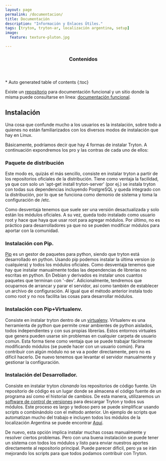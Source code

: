 ```yaml
---
layout: page
permalink: /documentacion/
title: Documentación
description: "Información y Enlaces Útiles."
tags: [tryton, tryton-ar, localización argentina, setup]
image:
  feature: texture-pluton.jpg

---
```

<section id="table-of-contents" class="toc">
  <header>
    <h3>Contenidos</h3>
  </header>
<div id="drawer" markdown="1">
*  Auto generated table of contents
{:toc}
</div>
</section><!-- /#table-of-contents -->


Existe un [repositorio](https://github.com/tryton-ar/documentacion-tryton-ar) 
para documentación funcional y un sitio donde la misma puede 
consultarse en linea: [documentación funcional](http://tryton-ar.readthedocs.org/es/latest/).

## Instalación

Una cosa que confunde mucho a los usuarios es la instalación, sobre
todo a quienes no están familiarizados con los diversos modos de
instalación que hay en Linux.

Básicamente, podríamos decir que hay 4 formas de instalar Tryton. A
continuación expondremos los pro y las contras de cada uno de ellos:

### Paquete de distribución

Este modo es, quizás el más sencillo, consiste en instalar tryton a
partir de los repositorios oficiales de la distribución. Tiene como
ventaja la facilidad, ya que con solo un 'apt-get install
tryton-server' (por ej.) se instala tryton con todas sus dependencias
incluyendo PostgreSQL y queda integrado con la distribución, por lo
que se funciona como demonio de sistema y toma la configuración de
/etc.

Como desventaja tenemos que suele ser una versión desactualizada y
solo están los módulos oficiales. A su vez, queda todo instalado como
usuario root y hace que haya que usar root para agregar módulos. Por
último, no es práctico para desarrolladores ya que no se pueden
modificar módulos para aportar con la comunidad.

### Instalación con Pip.

[Pip](http://lcaballero.wordpress.com/2013/03/20/instalacion-de-paquetes-python-con-distribute-y-pip/)
es un gestor de paquetes para python, siendo que tryton está
desarrollado en python. Usando pip podemos instalar la última version
(o cualquiera) y todos los módulos oficiales. Como desventaja tenemos
que hay que instalar manualmente todas las dependencias de librerías
no escritas en python. En Debian y derivados es instalar unos cuantos
paquetes que terminan con '-dev'. Adicionalmente, tendremos que
ocuparnos de arrancar y parar el servidor, así como también de
establecer un archivo de configuración. Al igual que el método
anterior instala todo como root y no nos facilita las cosas para
desarrollar módulos.

### Instalación con Pip+Virtualenv.

Consiste en instalar tryton dentro de un
[virtualenv](http://rukbottoland.com/blog/tutorial-de-python-virtualenv/). Virtualenv
es una herramienta de python que permite crear ambientes de python
aislados, todos independientes y con sus propias librerías. Estos
entornos virtuales que genera pueden usarse sin problemas en cualquier
carpeta de usuario común. Esta forma tiene como ventaja que se puede
trabajar fácilmente modificando módulos (se puede hacer con un usuario
común). Para contribuir con algún módulo no se va a poder
directamente, pero no es díficil hacerlo. De nuevo tenemos que
levantar el servidor manualmente y gestionar la configuración.

### Instalación del Desarrollador.

Consiste en instalar tryton _clonando_ los repositorios de código
fuente. Un repositorio de código es un lugar donde se almacena el
código fuente de un programa así como el historial de cambios. De esta
manera, utilizaremos un
[software de control de versiones](http://es.wikipedia.org/wiki/Control_de_versiones)
para descargar Tryton y todos sus módulos. Este proceso es largo y
tedioso pero se puede simplificar usando scripts o combinándolo con el
método anterior. Un ejemplo de scripts que automatizan mucho del
trabajo e incluyen todos los módulos de la localización Argentina se
puede encontrar
[Aquí](http://braincoop.devecoop.com/es/posts/guia-agil-para-instalacion-de-tryton-con-localizacion-argentina.html).

De nuevo, esta opción implica instalar muchas cosas manualmente y
resolver ciertos problemas. Pero con una buena instalación se puede
tener un sistema con todos los módulos y listo para enviar nuestros
aportes directamente al repositorio principal. Puede parecer dificil,
pero ya se irán mejorando los scripts para que todos podamos
contribuir con Tryton.
